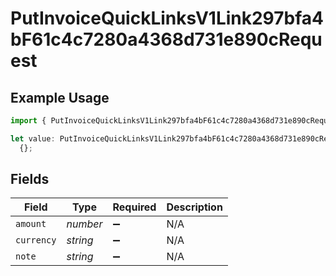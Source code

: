 # PutInvoiceQuickLinksV1Link297bfa4bF61c4c7280a4368d731e890cRequest

## Example Usage

```typescript
import { PutInvoiceQuickLinksV1Link297bfa4bF61c4c7280a4368d731e890cRequest } from "@dhaba/safepay-ts/models/operations";

let value: PutInvoiceQuickLinksV1Link297bfa4bF61c4c7280a4368d731e890cRequest =
  {};
```

## Fields

| Field              | Type               | Required           | Description        |
| ------------------ | ------------------ | ------------------ | ------------------ |
| `amount`           | *number*           | :heavy_minus_sign: | N/A                |
| `currency`         | *string*           | :heavy_minus_sign: | N/A                |
| `note`             | *string*           | :heavy_minus_sign: | N/A                |